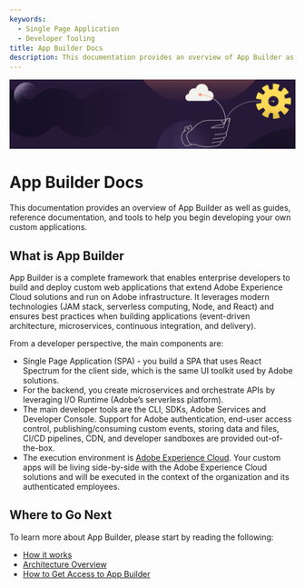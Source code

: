 ```yaml
---
keywords:
  - Single Page Application
  - Developer Tooling
title: App Builder Docs
description: This documentation provides an overview of App Builder as well as guides, reference documentation, and tools to help you begin developing your own custom applications.  
---
```


<HeroSimple slots="image, heading, text" background="rgb(37,26,56)" />

![](../images/banner.png)

# App Builder Docs

This documentation provides an overview of App Builder as well as guides, reference documentation, and tools to help you begin developing your own custom applications.



## What is App Builder

App Builder is a complete framework that enables enterprise developers to build and deploy custom web applications that extend Adobe Experience Cloud solutions and run on Adobe infrastructure. It leverages modern technologies (JAM stack, serverless computing, Node, and React) and ensures best practices when building applications (event-driven architecture, microservices, continuous integration, and delivery).

From a developer perspective, the main components are:
*	Single Page Application (SPA) - you build a SPA that uses React Spectrum for the client side, which is the same UI toolkit used by Adobe solutions.
*	For the backend, you create microservices and orchestrate APIs by leveraging I/O Runtime (Adobe’s serverless platform).
*	The main developer tools are the CLI, SDKs, Adobe Services and Developer Console. Support for Adobe authentication, end-user access control, publishing/consuming custom events, storing data and files, CI/CD pipelines, CDN, and developer sandboxes are provided out-of-the-box.
*	The execution environment is [Adobe Experience Cloud](https://experience.adobe.com). Your custom apps will be living side-by-side with the Adobe Experience Cloud solutions and will be executed in the context of the organization and its authenticated employees.

## Where to Go Next

To learn more about App Builder, please start by reading the following:

* [How it works](how-it-works.md)
* [Architecture Overview](../guides/index.md)
* [How to Get Access to App Builder](./getting-access.md)
